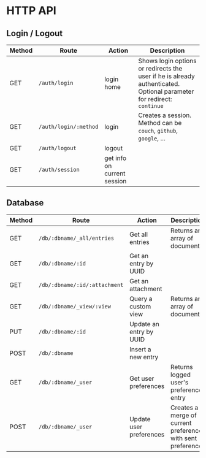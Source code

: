 # HTTP API

## Login / Logout

| Method | Route | Action | Description |
| ------ | ----- | ------ | ----------- |
| GET | `/auth/login` | login home | Shows login options or redirects the user if he is already authenticated.<br>Optional parameter for redirect: `continue` |
| GET | `/auth/login/:method` | login | Creates a session.<br>Method can be `couch`, `github`, `google`, ... |
| GET | `/auth/logout` | logout |
| GET | `/auth/session` | get info on current session |

## Database

| Method | Route | Action | Description |
| ------ | ----- | ------ | ----------- |
| GET | `/db/:dbname/_all/entries` | Get all entries | Returns an array of documents |
| GET | `/db/:dbname/:id` | Get an entry by UUID |
| GET | `/db/:dbname/:id/:attachment` | Get an attachment |
| GET | `/db/:dbname/_view/:view` | Query a custom view | Returns an array of documents |
| PUT | `/db/:dbname/:id` | Update an entry by UUID |
| POST | `/db/:dbname` | Insert a new entry |
| GET | `/db/:dbname/_user` | Get user preferences | Returns logged user's preferences entry |
| POST | `/db/:dbname/_user` | Update user preferences | Creates a merge of current preferences with sent preferences |
